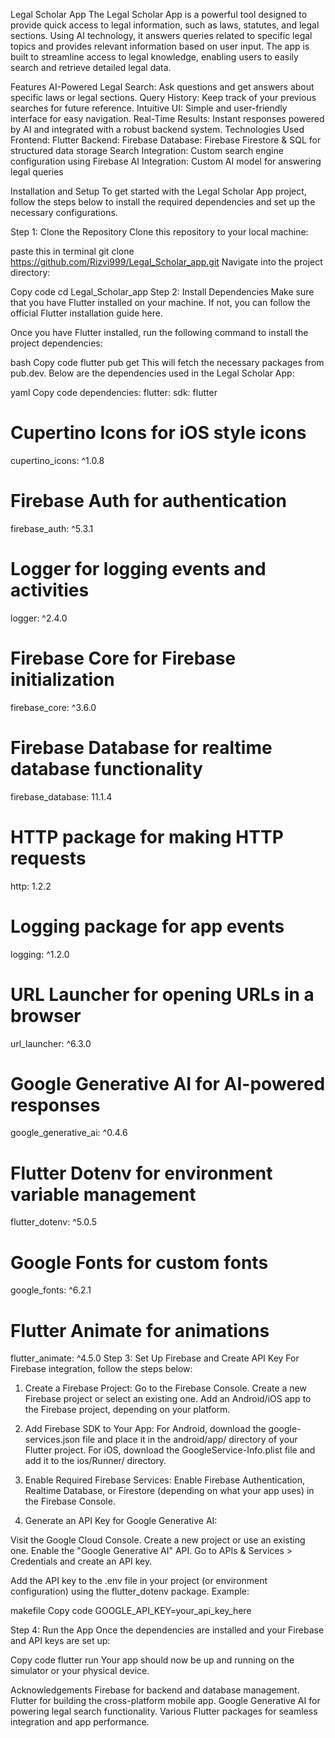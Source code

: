 Legal Scholar App
The Legal Scholar App is a powerful tool designed to provide quick access to legal information, such as laws, statutes, and legal sections. Using AI technology, it answers queries related to specific legal topics and provides relevant information based on user input. The app is built to streamline access to legal knowledge, enabling users to easily search and retrieve detailed legal data.

Features
AI-Powered Legal Search: Ask questions and get answers about specific laws or legal sections.
Query History: Keep track of your previous searches for future reference.
Intuitive UI: Simple and user-friendly interface for easy navigation.
Real-Time Results: Instant responses powered by AI and integrated with a robust backend system.
Technologies Used
Frontend: Flutter
Backend: Firebase
Database: Firebase Firestore & SQL for structured data storage
Search Integration: Custom search engine configuration using Firebase
AI Integration: Custom AI model for answering legal queries

Installation and Setup
To get started with the Legal Scholar App project, follow the steps below to install the required dependencies and set up the necessary configurations.

Step 1: Clone the Repository
Clone this repository to your local machine:


paste this in terminal
git clone https://github.com/Rizvi999/Legal_Scholar_app.git
Navigate into the project directory:


Copy code
cd Legal_Scholar_app
Step 2: Install Dependencies
Make sure that you have Flutter installed on your machine. If not, you can follow the official Flutter installation guide here.

Once you have Flutter installed, run the following command to install the project dependencies:

bash
Copy code
flutter pub get
This will fetch the necessary packages from pub.dev. Below are the dependencies used in the Legal Scholar App:

yaml
Copy code
dependencies:
  flutter:
    sdk: flutter

  # Cupertino Icons for iOS style icons
  cupertino_icons: ^1.0.8

  # Firebase Auth for authentication
  firebase_auth: ^5.3.1

  # Logger for logging events and activities
  logger: ^2.4.0

  # Firebase Core for Firebase initialization
  firebase_core: ^3.6.0

  # Firebase Database for realtime database functionality
  firebase_database: 11.1.4

  # HTTP package for making HTTP requests
  http: 1.2.2

  # Logging package for app events
  logging: ^1.2.0

  # URL Launcher for opening URLs in a browser
  url_launcher: ^6.3.0

  # Google Generative AI for AI-powered responses
  google_generative_ai: ^0.4.6

  # Flutter Dotenv for environment variable management
  flutter_dotenv: ^5.0.5

  # Google Fonts for custom fonts
  google_fonts: ^6.2.1

  # Flutter Animate for animations
  flutter_animate: ^4.5.0
Step 3: Set Up Firebase and Create API Key
For Firebase integration, follow the steps below:

1. Create a Firebase Project:
Go to the Firebase Console.
Create a new Firebase project or select an existing one.
Add an Android/iOS app to the Firebase project, depending on your platform.

2. Add Firebase SDK to Your App:
For Android, download the google-services.json file and place it in the android/app/ directory of your Flutter project.
For iOS, download the GoogleService-Info.plist file and add it to the ios/Runner/ directory.

3. Enable Required Firebase Services:
Enable Firebase Authentication, Realtime Database, or Firestore (depending on what your app uses) in the Firebase Console.

4. Generate an API Key for Google Generative AI:

Visit the Google Cloud Console.
Create a new project or use an existing one.
Enable the "Google Generative AI" API.
Go to APIs & Services > Credentials and create an API key.

Add the API key to the .env file in your project (or environment configuration) using the flutter_dotenv package. Example:

makefile
Copy code
GOOGLE_API_KEY=your_api_key_here

Step 4: Run the App
Once the dependencies are installed and your Firebase and API keys are set up:


Copy code
flutter run
Your app should now be up and running on the simulator or your physical device.





Acknowledgements
Firebase for backend and database management.
Flutter for building the cross-platform mobile app.
Google Generative AI for powering legal search functionality.
Various Flutter packages for seamless integration and app performance.

